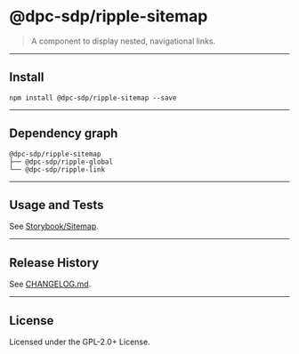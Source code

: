 @dpc-sdp/ripple-sitemap
============

> A component to display nested, navigational links.


--------------------------------------------------------------------------------


## Install


```shell
npm install @dpc-sdp/ripple-sitemap --save
```


--------------------------------------------------------------------------------


## Dependency graph

```shell
@dpc-sdp/ripple-sitemap
├── @dpc-sdp/ripple-global
└── @dpc-sdp/ripple-link
```


--------------------------------------------------------------------------------


## Usage and Tests

See [Storybook/Sitemap](http://ripple-vic-gov-au-master.lagoon.vicsdp.amazee.io/?selectedKind=Molecules/Sitemap&selectedStory=Sitemap).


--------------------------------------------------------------------------------


## Release History

See [CHANGELOG.md](./CHANGELOG.md).


--------------------------------------------------------------------------------


## License

Licensed under the GPL-2.0+ License.


